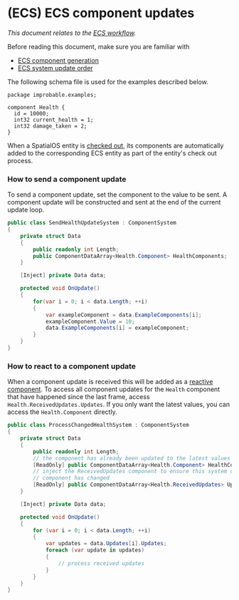 [//]: # (Doc of docs reference 33)
[//]: # (TODO - Tech writer review)

#  (ECS) ECS component updates
 _This document relates to the [ECS workflow]({{urlRoot}}/content/intro-workflows-spatialos-entities)._

Before reading this document, make sure you are familiar with

  * [ECS component generation]({{urlRoot}}/content/ecs/ecs-component-generation)
  * [ECS system update order]({{urlRoot}}/content/ecs/ecs-system-update-order)

The following schema file is used for the examples described below.

```
package improbable.examples;

component Health {
  id = 10000;
  int32 current_health = 1;
  int32 damage_taken = 2;
}
```

When a SpatialOS entity is [checked out]({{urlRoot}}/content/glossary#checking-out), its components are automatically added to the corresponding ECS entity as part of the entity's check out process.

### How to send a component update
To send a component update, set the component to the value to be sent. A component update will be constructed and sent at the end of the current update loop.
```csharp
public class SendHealthUpdateSystem : ComponentSystem
{
    private struct Data
    {
        public readonly int Length;
        public ComponentDataArray<Health.Component> HealthComponents;
    }

    [Inject] private Data data;

    protected void OnUpdate()
    {
        for(var i = 0; i < data.Length; ++i)
        {
            var exampleComponent = data.ExampleComponents[i];
            exampleComponent.Value = 10;
            data.ExampleComponents[i] = exampleComponent;
        }
    }
}
```

### How to react to a component update

When a component update is received this will be added as a [reactive component]({{urlRoot}}/content/ecs/reactive-components).
To access all component updates for the `Health` component that have happened since the last frame, access `Health.ReceivedUpdates.Updates`.
If you only want the latest values, you can access the `Health.Component` directly.

```csharp
public class ProcessChangedHealthSystem : ComponentSystem
{
    private struct Data
    {
        public readonly int Length;
        // the component has already been updated to the latest values
        [ReadOnly] public ComponentDataArray<Health.Component> HealthComponents;
        // inject the ReceivedUpdates component to ensure this system only runs when the
        // component has changed
        [ReadOnly] public ComponentDataArray<Health.ReceivedUpdates> Updates;
    }

    [Inject] private Data data;

    protected void OnUpdate()
    {
        for (var i = 0; i < data.Length; ++i)
        {
            var updates = data.Updates[i].Updates;
            foreach (var update in updates)
            {
                // process received updates
            }
        }
    }
}
```
